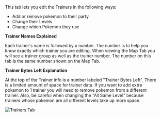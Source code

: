 This tab lets you edit the Trainers in the following ways:

* Add or remove pokemon to their party
* Change their Levels
* Change which Pokemon they use

**Trainer Names Explained**

Each trainer's name is followed by a number. The number is to help you know exactly which trainer you are editing. When viewing the Map Tab you will see a trainer group as well as the trainer number. The number on this tab is the same number shown on the Map Tab.

**Trainer Bytes Left Explanation**

At the top of the Trainer info is a number labeled "Trainer Bytes Left". There is a limited amount of space for trainer data. If you want to add extra pokemon to 1 trainer you will need to remove pokemon from a different trainer. Also, be careful when changing the "All Same Level" because trainers whose pokemon are all different levels take up more space.

![Trainers Tab](https://github.com/jakefordyce/PokemonROMEditor/blob/master/images/TrainersTab.PNG)